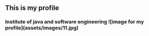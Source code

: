 <h2>This is my profile
<h3> Institute of java and software engineering
![image for my profile](assets/images/11.jpg)
